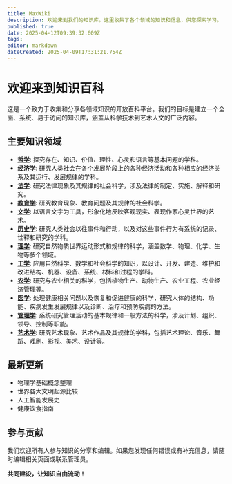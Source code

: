 ```yaml
---
title: MaxWiki
description: 欢迎来到我们的知识库。这里收集了各个领域的知识和信息，供您探索学习。
published: true
date: 2025-04-12T09:39:32.609Z
tags: 
editor: markdown
dateCreated: 2025-04-09T17:31:21.754Z
---
```


# 欢迎来到知识百科

这是一个致力于收集和分享各领域知识的开放百科平台。我们的目标是建立一个全面、系统、易于访问的知识库，涵盖从科学技术到艺术人文的广泛内容。

## 主要知识领域

* **[哲学](./哲学)**: 探究存在、知识、价值、理性、心灵和语言等基本问题的学科。
* **[经济学](./经济学)**: 研究人类社会在各个发展阶段上的各种经济活动和各种相应的经济关系及其运行、发展规律的学科。
* **[法学](./法学)**: 研究法律现象及其规律的社会科学，涉及法律的制定、实施、解释和研究。
* **[教育学](./教育学)**: 研究教育现象、教育问题及其规律的社会科学。
* **[文学](./文学)**: 以语言文字为工具，形象化地反映客观现实、表现作家心灵世界的艺术。
* **[历史学](./历史学)**: 研究人类社会以往事件和行动，以及对这些事件行为有系统的记录、诠释和研究的学科。
* **[理学](./理学)**: 研究自然物质世界运动形式和规律的科学，涵盖数学、物理、化学、生物等多个领域。
* **[工学](./工学)**: 应用自然科学、数学和社会科学的知识，以设计、开发、建造、维护和改进结构、机器、设备、系统、材料和过程的学科。
* **[农学](./农学)**: 研究与农业相关的科学，包括植物生产、动物生产、农业工程、农业经济管理等。
* **[医学](./医学)**: 处理健康相关问题以及恢复和促进健康的科学，研究人体的结构、功能、疾病发生发展规律以及诊断、治疗和预防疾病的方法。
* **[管理学](./管理学)**: 系统研究管理活动的基本规律和一般方法的科学，涉及计划、组织、领导、控制等职能。
* **[艺术学](./艺术学)**: 研究艺术现象、艺术作品及其规律的学科，包括艺术理论、音乐、舞蹈、戏剧、影视、美术、设计等。

## 最新更新

- 物理学基础概念整理
- 世界各大文明起源比较
- 人工智能发展史
- 健康饮食指南

## 参与贡献

我们欢迎所有人参与知识的分享和编辑。如果您发现任何错误或有补充信息，请随时编辑相关页面或联系管理员。

**共同建设，让知识自由流动！**